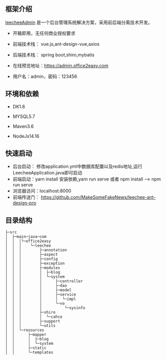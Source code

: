 ## 框架介绍

[leecheeAdmin](https://www.office2easy.com/) 是一个后台管理系统解决方案，采用前后端分离技术开发。

- 开箱即用，无任何商业授权要求

- 前端技术栈： vue.js,ant-design-vue,axios

- 后端技术栈： spring boot,shiro,mybatis

- 在线预览地址：https://admin.office2easy.com

- 用户名：admin，密码：123456

## 环境和依赖

- DK1.8

- MYSQL5.7

- Maven3.6

- NodeJs14.16

## 快速启动

* 后台启动： 修改application.yml中数据库配置以及redis地址,运行LeecheeApplication.java即可启动
* 前端启动：yarn install 安装依赖,yarn run serve 或者 npm install --> npm run serve
* 浏览器访问：localhost:8000
* 前端传送门： https://github.com/MakeSomeFakeNews/leechee-ant-design-pro
## 目录结构

```
├─src
│  ├─main─java─com
│  │  │└─office2easy
│  │  │    └─leechee
│  │  │        ├─annotation
│  │  │        ├─aspect
│  │  │        ├─config
│  │  │        ├─exception
│  │  │        ├─modules
│  │  │        │  ├─blog
│  │  │        │  └─system
│  │  │        │      ├─controller
│  │  │        │      ├─dao
│  │  │        │      ├─model
│  │  │        │      ├─service
│  │  │        │      │  └─impl
│  │  │        │      └─vo
│  │  │        │          └─sysinfo
│  │  │        ├─shiro
│  │  │        │  └─cahce
│  │  │        ├─support
│  │  │        └─utils
│  │  └─resources
│  │      ├─mapper
│  │      │  ├─blog
│  │      │  └─system
│  │      ├─static
│  │      └─templates
```


